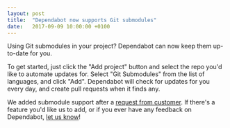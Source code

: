 ```yaml
---
layout: post
title:  "Dependabot now supports Git submodules"
date:   2017-09-09 10:00:00 +0100
---
```


Using Git submodules in your project? Dependabot can now keep them up-to-date
for you.

To get started, just click the "Add project" button and select the repo
you'd like to automate updates for. Select "Git Submodules" from the list of
languages, and click "Add". Dependabot will check for updates for you
every day, and create pull requests when it finds any.

We added submodule support after a [request from customer][feedback-request].
If there's a feature you'd like us to add, or if you ever have any feedback on
Dependabot, [let us know][feedback-link]!

[feedback-request]: https://github.com/dependabot/feedback/issues/4
[feedback-link]: https://github.com/dependabot/feedback
